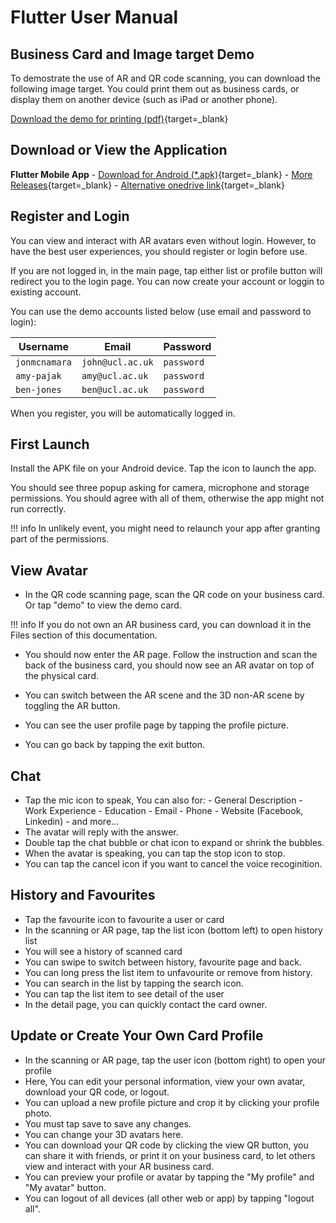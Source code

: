# Flutter User Manual

## Business Card and Image target Demo

To demostrate the use of AR and QR code scanning, you can download the following image target. You could print them out as business cards, or display them on another device (such as iPad or another phone).

[Download the demo for printing (pdf)](downloads/image_target.pdf){target=_blank}


## Download or View the Application

**Flutter Mobile App** -  [Download for Android (*.apk)](https://github.com/IBM-AR-CARD/Flutter-AR-Mobile-App/releases/download/v1.0/app.apk){target=_blank} - [More Releases](https://github.com/IBM-AR-CARD/Flutter-AR-Mobile-App/releases){target=_blank} - [Alternative onedrive link](https://bit.ly/AR-Card){target=_blank}



## Register and Login

You can view and interact with AR avatars even without login. However, to have the best user experiences, you should register or login before use.

If you are not logged in, in the main page, tap either list or profile button will redirect you to the login page. You can now create your account or loggin to existing account. 

You can use the demo accounts listed below (use email and password to login):

| Username      | Email            | Password   |
| ------------- | ---------------- | ---------- |
| `jonmcnamara` | `john@ucl.ac.uk` | `password` |
| `amy-pajak`   | `amy@ucl.ac.uk`  | `password` |
| `ben-jones`   | `ben@ucl.ac.uk`  | `password` |

When you register, you will be automatically logged in.


## First Launch

Install the APK file on your Android device. Tap the icon to launch the app.

You should see three popup asking for camera, microphone and storage permissions. You should agree with all of them, otherwise the app might not run correctly.

!!! info
    In unlikely event, you might need to relaunch your app after granting part of the permissions.


## View Avatar

- In the QR code scanning page, scan the QR code on your business card. Or tap "demo" to view the demo card.
  
!!! info
    If you do not own an AR business card, you can download it in the Files section of this documentation. 

- You should now enter the AR page. Follow the instruction and scan the back of the business card, you should now see an AR avatar on top of the physical card.


- You can switch between the AR scene and the 3D non-AR scene by toggling the AR button.
- You can see the user profile page by tapping the profile picture.
- You can go back by tapping the exit button. 

## Chat

- Tap the mic icon to speak, You can also for:
      - General Description
      - Work Experience
      - Education
      - Email
      - Phone
      - Website (Facebook, Linkedin)
      - and more...
- The avatar will reply with the answer.
- Double tap the chat bubble or chat icon to expand or shrink the bubbles.
- When the avatar is speaking, you can tap the stop icon to stop.
- You can tap the cancel icon if you want to cancel the voice recoginition.


## History and Favourites
- Tap the favourite icon to favourite a user or card
- In the scanning or AR page, tap the list icon (bottom left) to open history list
- You will see a history of scanned card
- You can swipe to switch between history, favourite page and back.
- You can long press the list item to unfavourite or remove from history.
- You can search in the list by tapping the search icon.
- You can tap the list item to see detail of the user
- In the detail page, you can quickly contact the card owner.





## Update or Create Your Own Card Profile
- In the scanning or AR page, tap the user icon (bottom right) to open your profile
- Here, You can edit your personal information, view your own avatar, download your QR code, or logout.
- You can upload a new profile picture and crop it by clicking your profile photo.
- You must tap save to save any changes.
- You can change your 3D avatars here.
- You can download your QR code by clicking the view QR button, you can share it with friends, or print it on your business card, to let others view and interact with your AR business card.
- You can preview your profile or avatar by tapping the "My profile" and "My avatar" button.
- You can logout of all devices (all other web or app) by tapping "logout all".